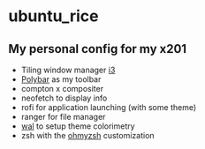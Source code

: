 # ubuntu_rice

## My personal config for my x201
* Tiling window manager [i3](https://www.github.com/Airblader/i3)
* [Polybar](https://github.com/polybar/polybar) as my toolbar
* compton x compositer
* neofetch to display info
* rofi for application launching (with some theme)
* ranger for file manager
* [wal](https://github.com/dylanaraps/pywal) to setup theme colorimetry
* zsh with the [ohmyzsh](https://github.com/ohmyzsh/ohmyzsh) customization

